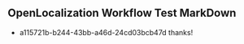 ## OpenLocalization Workflow Test MarkDown
* a115721b-b244-43bb-a46d-24cd03bcb47d thanks!

<!--HONumber=Aug16_HO3-->


